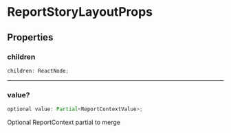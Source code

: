 # ReportStoryLayoutProps

## Properties

### children

```ts
children: ReactNode;
```

---

### value?

```ts
optional value: Partial<ReportContextValue>;
```

Optional ReportContext partial to merge
